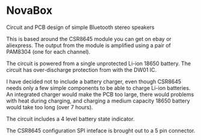 # NovaBox
Circuit and PCB design of simple Bluetooth stereo speakers


This is based around the CSR8645 module you can get on ebay or aliexpress. The output from the module is amplified using a pair of PAM8304 (one for each channel).

The circuit is powered from a single unprotected Li-ion 18650 battery. The circuit has over-discharge protection from with the DW01 IC.

I have decided not to include a battery charger, even though CSR8645 needs only a few simple components to be able to charge Li-ion batteries. An integrated charger would make the PCB too large, there would problems with heat during charging, and charging a medium capacity 18650 battery would take too long (over 7 hours).

The circuit includes a 4 level battery state indicator.

The CSR8645 configuration SPI inteface is brought out to a 5 pin connector.